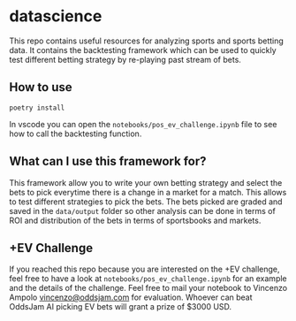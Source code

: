 # datascience

This repo contains useful resources for analyzing sports and sports betting data.
It contains the backtesting framework which can be used to quickly test different betting strategy by re-playing past stream of bets.

## How to use

```
poetry install
```

In vscode you can open the `notebooks/pos_ev_challenge.ipynb` file to see how to call the backtesting function.


## What can I use this framework for?

This framework allow you to write your own betting strategy and select the bets to pick everytime there is a change in a market for a match.
This allows to test different strategies to pick the bets. The bets picked are graded and saved in the `data/output` folder so other analysis can be done in terms of ROI and distribution of the bets in terms of sportsbooks and markets.

## +EV Challenge

If you reached this repo because you are interested on the +EV challenge, feel free to have a look at `notebooks/pos_ev_challenge.ipynb` for an example and the details of the challenge. Feel free to mail your notebook to Vincenzo Ampolo <vincenzo@oddsjam.com> for evaluation. Whoever can beat OddsJam AI picking EV bets will grant a prize of $3000 USD.


